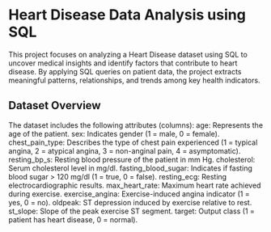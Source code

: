 # Heart Disease Data Analysis using SQL
This project focuses on analyzing a Heart Disease dataset using SQL to uncover medical insights and identify factors that contribute to heart disease.
By applying SQL queries on patient data, the project extracts meaningful patterns, relationships, and trends among key health indicators.
## Dataset Overview
The dataset includes the following attributes (columns):
age: Represents the age of the patient.
sex: Indicates gender (1 = male, 0 = female).
chest_pain_type: Describes the type of chest pain experienced (1 = typical angina, 2 = atypical angina, 3 = non-anginal pain, 4 = asymptomatic).
resting_bp_s: Resting blood pressure of the patient in mm Hg.
cholesterol: Serum cholesterol level in mg/dl.
fasting_blood_sugar: Indicates if fasting blood sugar > 120 mg/dl (1 = true, 0 = false).
resting_ecg: Resting electrocardiographic results.
max_heart_rate: Maximum heart rate achieved during exercise.
exercise_angina: Exercise-induced angina indicator (1 = yes, 0 = no).
oldpeak: ST depression induced by exercise relative to rest.
st_slope: Slope of the peak exercise ST segment.
target: Output class (1 = patient has heart disease, 0 = normal).

